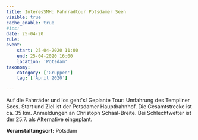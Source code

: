 ```yaml
---
title: InteresSMH: Fahrradtour Potsdamer Seen
visible: true
cache_enable: true
#ics: 
date: 25-04-20
rule: 
event:
	start: 25-04-2020 11:00
	end: 25-04-2020 16:00
	location: 'Potsdam'
taxonomy:
	category: ['Gruppen']
	tag: ['April 2020']

---
```

Auf die Fahrräder und los geht's! Geplante Tour: Umfahrung des Templiner Sees. Start und Ziel ist der Potsdamer Hauptbahnhof. Die Gesamtstrecke ist ca. 35 km. Anmeldungen an Christoph Schaal-Breite. Bei Schlechtwetter ist der 25.7. als Alternative eingeplant.



**Veranstaltungsort:** Potsdam

